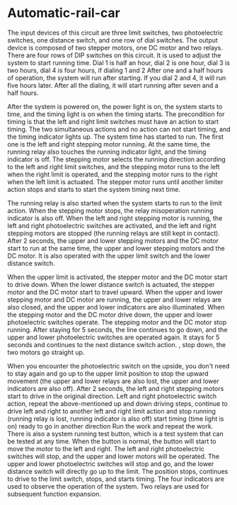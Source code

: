 # Automatic-rail-car
The input devices of this circuit are three limit switches, two photoelectric switches, one distance switch, and one row of dial switches. The output device is composed of two stepper motors, one DC motor and two relays. There are four rows of DIP switches on this circuit. It is used to adjust the system to start running time. Dial 1 is half an hour, dial 2 is one hour, dial 3 is two hours, dial 4 is four hours, if dialing 1 and 2 After one and a half hours of operation, the system will run after starting. If you dial 2 and 4, it will run five hours later. After all the dialing, it will start running after seven and a half hours. 

After the system is powered on, the power light is on, the system starts to time, and the timing light is on when the timing starts. The precondition for timing is that the left and right limit switches must have an action to start timing. The two simultaneous actions and no action can not start timing, and the timing indicator lights up. The system time has started to run. The first one is the left and right stepping motor running. At the same time, the running relay also touches the running indicator light, and the timing indicator is off. The stepping motor selects the running direction according to the left and right limit switches, and the stepping motor runs to the left when the right limit is operated, and the stepping motor runs to the right when the left limit is actuated. The stepper motor runs until another limiter action stops and starts to start the system timing next time. 

The running relay is also started when the system starts to run to the limit action. When the stepping motor stops, the relay misoperation running indicator is also off. When the left and right stepping motor is running, the left and right photoelectric switches are activated, and the left and right stepping motors are stopped (the running relays are still kept in contact). After 2 seconds, the upper and lower stepping motors and the DC motor start to run at the same time, the upper and lower stepping motors and the DC motor. It is also operated with the upper limit switch and the lower distance switch. 

When the upper limit is activated, the stepper motor and the DC motor start to drive down. When the lower distance switch is actuated, the stepper motor and the DC motor start to travel upward. When the upper and lower stepping motor and DC motor are running, the upper and lower relays are also closed, and the upper and lower indicators are also illuminated. When the stepping motor and the DC motor drive down, the upper and lower photoelectric switches operate. The stepping motor and the DC motor stop running. After staying for 5 seconds, the line continues to go down, and the upper and lower photoelectric switches are operated again. It stays for 5 seconds and continues to the next distance switch action. , stop down, the two motors go straight up. 

When you encounter the photoelectric switch on the upside, you don't need to stay again and go up to the upper limit position to stop the upward movement (the upper and lower relays are also lost, the upper and lower indicators are also off). After 2 seconds, the left and right stepping motors start to drive in the original direction. Left and right photoelectric switch action, repeat the above-mentioned up and down driving steps, continue to drive left and right to another left and right limit action and stop running (running relay is lost, running indicator is also off) start timing (time light is on) ready to go in another direction Run the work and repeat the work. 
There is also a system running test button, which is a test system that can be tested at any time. When the button is normal, the button will start to move the motor to the left and right. The left and right photoelectric switches will stop, and the upper and lower motors will be operated. The upper and lower photoelectric switches will stop and go, and the lower distance switch will directly go up to the limit. The position stops, continues to drive to the limit switch, stops, and starts timing. The four indicators are used to observe the operation of the system. Two relays are used for subsequent function expansion.
